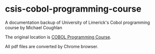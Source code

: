 # csis-cobol-programming-course
A documentation backup of University of Limerick's Cobol programming course by Michael Coughlan

The original location is [COBOL Programming Course](https://www.csis.ul.ie/cobol/course/Default.htm).

All pdf files are converted by Chrome browser.
